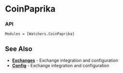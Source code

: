 # CoinPaprika

### API
```@autodocs
Modules = [Watchers.CoinPaprika]
```


## See Also

- **[Exchanges](../../exchanges.md)** - Exchange integration and configuration
- **[Config](../../config.md)** - Exchange integration and configuration

